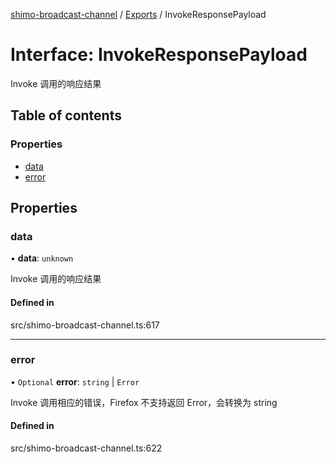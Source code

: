 [shimo-broadcast-channel](../README.md) / [Exports](../modules.md) / InvokeResponsePayload

# Interface: InvokeResponsePayload

Invoke 调用的响应结果

## Table of contents

### Properties

- [data](InvokeResponsePayload.md#data)
- [error](InvokeResponsePayload.md#error)

## Properties

### data

• **data**: `unknown`

Invoke 调用的响应结果

#### Defined in

src/shimo-broadcast-channel.ts:617

___

### error

• `Optional` **error**: `string` \| `Error`

Invoke 调用相应的错误，Firefox 不支持返回 Error，会转换为 string

#### Defined in

src/shimo-broadcast-channel.ts:622
